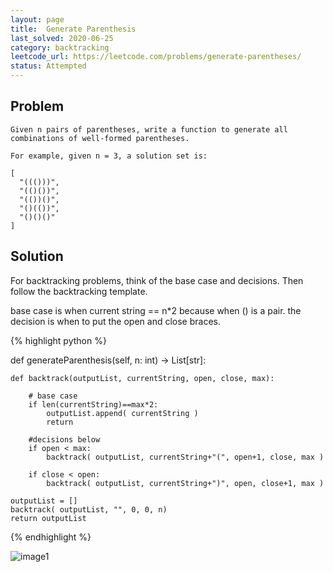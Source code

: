 ```yaml
---
layout: page
title:  Generate Parenthesis
last_solved: 2020-06-25
category: backtracking
leetcode_url: https://leetcode.com/problems/generate-parentheses/
status: Attempted
---
```


Problem
-------

```
Given n pairs of parentheses, write a function to generate all combinations of well-formed parentheses.

For example, given n = 3, a solution set is:

[
  "((()))",
  "(()())",
  "(())()",
  "()(())",
  "()()()"
]

```

Solution
----------

For backtracking problems, think of the base case and decisions. Then follow the backtracking template.

base case is when current string == n*2 because when () is a pair.
the decision is when to put the open and close braces.


{% highlight python %}

def generateParenthesis(self, n: int) -> List[str]:
    
    def backtrack(outputList, currentString, open, close, max):
        
        # base case
        if len(currentString)==max*2:
            outputList.append( currentString )
            return
        
        #decisions below
        if open < max:
            backtrack( outputList, currentString+"(", open+1, close, max )
        
        if close < open:
            backtrack( outputList, currentString+")", open, close+1, max )
    
    outputList = []
    backtrack( outputList, "", 0, 0, n)
    return outputList
    

{% endhighlight %}


![image1]()